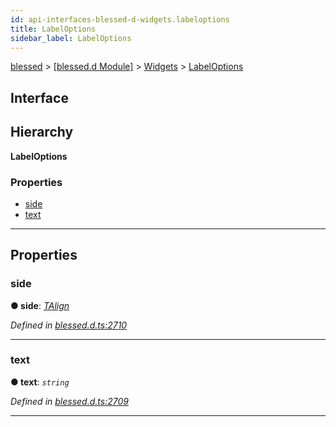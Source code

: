 ```yaml
---
id: api-interfaces-blessed-d-widgets.labeloptions
title: LabelOptions
sidebar_label: LabelOptions
---
```


[blessed](api-readme.md) > [[blessed.d Module]](api-modules-blessed-d-module.md) > [Widgets](api-modules-blessed-d-widgets.md) > [LabelOptions](api-interfaces-blessed-d-widgets.labeloptions.md)

## Interface

## Hierarchy

**LabelOptions**

### Properties

* [side](api-interfaces-blessed-d-widgets.labeloptions.md#side)
* [text](api-interfaces-blessed-d-widgets.labeloptions.md#text)

---

## Properties

<a id="side"></a>

###  side

**● side**: *[TAlign](api-modules-blessed-d-widgets.types.md#talign)*

*Defined in [blessed.d.ts:2710](https://github.com/cancerberoSgx/accursed/blob/7a42e78/src/declarations/blessed.d.ts#L2710)*

___
<a id="text"></a>

###  text

**● text**: *`string`*

*Defined in [blessed.d.ts:2709](https://github.com/cancerberoSgx/accursed/blob/7a42e78/src/declarations/blessed.d.ts#L2709)*

___


